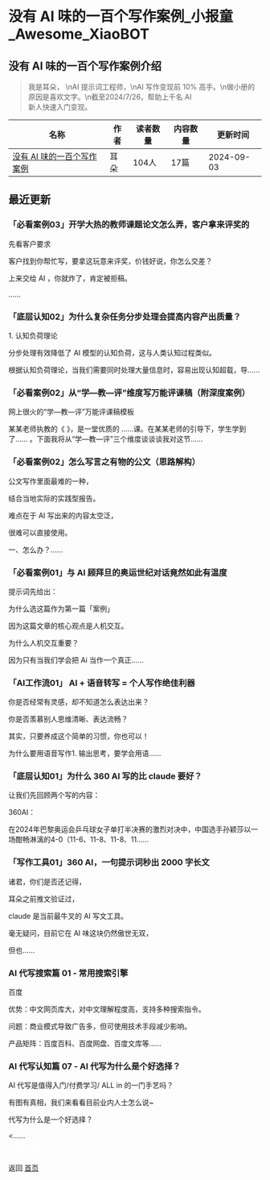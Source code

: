 # 没有 AI 味的一百个写作案例_小报童_Awesome_XiaoBOT

## 没有 AI 味的一百个写作案例介绍
> 我是耳朵， \nAI 提示词工程师，\nAI 写作变现前 10% 高手。\n做小册的原因是喜欢文字。\n截至2024/7/26，帮助上千名 AI  
新人快速入门变现。  
  


|名称|作者|读者数量|内容数量|更新时间|
|---|---|---|---|---|
|[没有 AI 味的一百个写作案例](https://xiaobot.net/p/daixie?refer=0b133df9-27dc-423b-8101-639049001c13)|耳朵|104人|17篇|2024-09-03|

## 最近更新
### 「必看案例03」开学大热的教师课题论文怎么弄，客户拿来评奖的

先看客户要求

客户找到你帮忙写，要拿这玩意来评奖，价钱好说，你怎么交差？

上来交给 AI ，你就炸了，肯定被拒稿。

......

### 「底层认知02」为什么复杂任务分步处理会提高内容产出质量？

1\. 认知负荷理论

分步处理有效降低了 AI 模型的认知负荷，这与人类认知过程类似。

根据认知负荷理论，当我们需要同时处理大量信息时，容易出现认知超载，导......

### 「必看案例02」从“学—教—评”维度写万能评课稿（附深度案例）

网上很火的“学—教—评”万能评课稿模板

某某老师执教的《 》，是一堂优质的 ……课。在某某老师的引导下，学生学到了…… 。下面我将从“学—教—评”三个维度谈谈谈我对这节......

### 「必看案例02」怎么写言之有物的公文（思路解构）

公文写作里面最难的一种，

结合当地实际的实践型报告。

难点在于 AI 写出来的内容太空泛，

很难可以直接使用。

一、怎么办？......

### 「必看案例01」与 AI 顾拜旦的奥运世纪对话竟然如此有温度

提示词先给出：

为什么选这篇作为第一篇「案例」

因为这篇文章的核心观点是人机交互。

为什么人机交互重要？

因为只有当我们学会把 Ai 当作一个真正......

### 「AI工作流01」 AI + 语音转写 = 个人写作绝佳利器

你是否经常有灵感，却不知道怎么表达出来？

你是否羡慕别人思维清晰、表达流畅？

其实，只要养成这个简单的习惯，你也可以！

为什么要用语音写作1. 输出思考，要学会用语......

### 「底层认知01」为什么 360 AI 写的比 claude 要好？

让我们先回顾两个写的内容：

360AI：

在2024年巴黎奥运会乒乓球女子单打半决赛的激烈对决中，中国选手孙颖莎以一场酣畅淋漓的4-0（11-6、11-8、11-8、11......

### 「写作工具01」360 AI，一句提示词秒出 2000 字长文

诸君，你们是否还记得，

耳朵之前推文验证过，

claude 是当前最牛叉的 AI 写文工具。

毫无疑问，目前它在 AI 味这块仍然傲世无双，

但也......

### AI 代写搜索篇 01 - 常用搜索引擎

百度

优势：中文网页库大，对中文理解程度高，支持多种搜索指令。

问题：商业模式导致广告多，但可使用技术手段减少影响。

产品矩阵：百度百科、百度网盘、百度文库等......

### AI 代写认知篇 07 - AI 代写为什么是个好选择？

AI 代写是值得入门/付费学习/ ALL in 的一门手艺吗？

有图有真相，我们来看看目前业内人士怎么说~

代写为什么是一个好选择？

<......


<a href="https://github.com/Reno9527/awesome-xiaobot" style="color: white; text-decoration: none;">awesome-xiaobot</a>

返回 [首页](../README.md)
